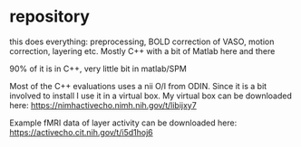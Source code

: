 # repository
this does everything: preprocessing, BOLD correction of VASO, motion correction, layering etc. Mostly C++ with a bit of Matlab here and there

90% of it is in C++, 
very little bit in matlab/SPM

Most of the C++ evaluations uses a nii O/I from ODIN. Since it is a bit involved to install I use it in a virtual box. 
My virtual box can be downloaded here: https://nimhactivecho.nimh.nih.gov/t/libijxy7

Example fMRI data of layer activity can be downloaded here: https://activecho.cit.nih.gov/t/i5d1hoj6



